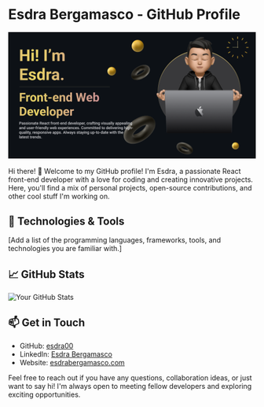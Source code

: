 # Esdra Bergamasco - GitHub Profile

![Profile Banner](./banner.png)

Hi there! 👋 Welcome to my GitHub profile! I'm Esdra, a passionate React front-end developer with a love for coding and creating innovative projects. Here, you'll find a mix of personal projects, open-source contributions, and other cool stuff I'm working on.

<!---
## 🚀 About Me

- 😄 Pronouns: [He/Him]
- 🌱 I'm currently learning [Next.js].
- 💬 Ask me about [Your expertise or interests].
- ⚡ Fun fact: [I am 100% self taught].
--->

## 🔧 Technologies & Tools

[Add a list of the programming languages, frameworks, tools, and technologies you are familiar with.]

## 📈 GitHub Stats

![Your GitHub Stats](https://github-readme-stats.vercel.app/api?username=esdra00&show_icons=true&theme=radical)

## 📫 Get in Touch

- GitHub: [esdra00](https://github.com/esdra00)
- LinkedIn: [Esdra Bergamasco](https://www.linkedin.com/in/esdra-bergamasco/)
- Website: [esdrabergamasco.com](https://esdrabergamasco.com/)

Feel free to reach out if you have any questions, collaboration ideas, or just want to say hi! I'm always open to meeting fellow developers and exploring exciting opportunities.
